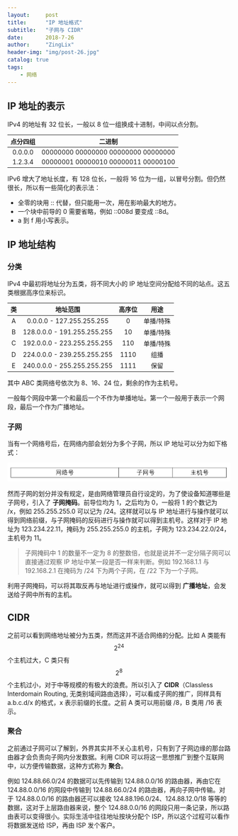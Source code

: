 ```yaml
---
layout:     post
title:      "IP 地址格式"
subtitle:   "子网与 CIDR"
date:       2018-7-26
author:     "ZingLix"
header-img: "img/post-26.jpg"
catalog: true
tags:
    - 网络
---
```


## IP 地址的表示

IPv4 的地址有 32 位长，一般以 8 位一组换成十进制，中间以点分割。

|点分四组|二进制|
|:---:|:---:|
|0.0.0.0|00000000 00000000 00000000 00000000|
|1.2.3.4|00000001 00000010 00000011 00000100|

IPv6 增大了地址长度，有 128 位长，一般将 16 位为一组，以冒号分割。但仍然很长，所以有一些简化的表示法：

- 全零的块用 :: 代替，但只能用一次，用在影响最大的地方。
- 一个块中前导的 0 需要省略，例如 ::008d 要变成 ::8d。
- a 到 f 用小写表示。

## IP 地址结构

### 分类

IPv4 中最初将地址分为五类，将不同大小的 IP 地址空间分配给不同的站点。这五类根据高序位来标识。

|类|地址范围|高序位|用途|
|:---:|:---:|:---:|:---:|
|A|0.0.0.0 - 127.255.255.255|0|单播/特殊|
|B|128.0.0.0 - 191.255.255.255|10|单播/特殊|
|C|192.0.0.0 - 223.255.255.255|110|单播/特殊|
|D|224.0.0.0 - 239.255.255.255|1110|组播|
|E|240.0.0.0 - 255.255.255.255|1111|保留|

其中 ABC 类网络号依次为 8、16、24 位，剩余的作为主机号。

一般每个网段中第一个和最后一个不作为单播地址。第一个一般用于表示一个网段，最后一个作为广播地址。

### 子网

当有一个网络号后，在网络内部会划分为多个子网，所以 IP 地址可以分为如下格式：

![](/img/in-post/IP/3.png)

然而子网的划分并没有规定，是由网络管理员自行设定的，为了使设备知道哪些是子网号，引入了 **子网掩码**。前导位均为 1，之后均为 0，一般将 1 的个数记为 /x，例如 255.255.255.0 可以记为 /24。这样就可以与 IP 地址进行与操作就可以得到网络前缀，与子网掩码的反码进行与操作就可以得到主机号。这样对于 IP 地址为 123.234.22.11，掩码为 255.255.255.0 的主机，子网为 123.234.22.0/24，主机号为 11。

> 子网掩码中 1 的数量不一定为 8 的整数倍，也就是说并不一定分隔子网可以直接通过观察 IP 地址中某一段是否一样来判断。例如 192.168.1.1 与 192.168.2.1 在掩码为 /24 下为两个子网，在 /22 下为一个子网。

利用子网掩码，可以将其取反再与地址进行或操作，就可以得到 **广播地址**，会发送给子网中所有的主机。

## CIDR 

之前可以看到网络地址被分为五类，然而这并不适合网络的分配。比如 A 类能有 $$ 2^{24} $$ 个主机过大，C 类只有 $$2^8$$ 个主机过小，对于中等规模的有极大的浪费。所以引入了 **CIDR**（Classless Interdomain Routing, 无类别域间路由选择），可以看成子网的推广，同样具有 a.b.c.d/x 的格式，x 表示前缀的长度。之前 A 类可以用前缀 /8，B 类用 /16 表示。

### 聚合

之前通过子网可以了解到，外界其实并不关心主机号，只有到了子网边缘的那台路由器才会负责向子网内分发数据。利用 CIDR 可以将这一思想推广到整个互联网中，以方便传输数据，这种方式称为 **聚合**。

例如 124.88.66.0/24 的数据可以先传输到 124.88.0.0/16 的路由器，再由它在 124.88.0.0/16 的网段中传输到 124.88.66.0/24 的路由器，再向子网中传输。对于 124.88.0.0/16 的路由器还可以接收 124.88.196.0/24、124.88.12.0/18 等等的数据，这对于上层路由器来说，整个 124.88.0.0/16 的网段只用一条记录，所以路由表可以变得很小。实际生活中往往地址按块分配个 ISP，所以这个过程可以看作将数据发送给 ISP，再由 ISP 发个客户。